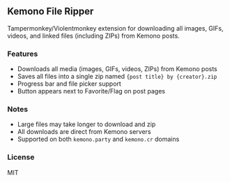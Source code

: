 ## Kemono File Ripper

Tampermonkey/Violentmonkey extension for downloading all images, GIFs, videos, and linked files (including ZIPs) from Kemono posts.

### Features
- Downloads all media (images, GIFs, videos, ZIPs) from Kemono posts
- Saves all files into a single zip named `{post title} by {creator}.zip`
- Progress bar and file picker support
- Button appears next to Favorite/Flag on post pages

### Notes
- Large files may take longer to download and zip
- All downloads are direct from Kemono servers
- Supported on both `kemono.party` and `kemono.cr` domains

### License
MIT
